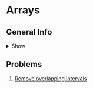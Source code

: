 # Arrays

## General Info
<details>
<summary>Show</summary>

### Initializing Arrays

```java
String[] fruits = new String[] {"Apple", "Grape", "Peach"};
```

```java
String[] fruits = {"Apple", "Grape", "Peach"};
```

```java
int[] array = new int[10];
Arrays.fill(array, 1);
```

```java 
int[] copy = Arrays.copyOf(array, array.size());
```

</details>

## Problems

1. [Remove overlapping intervals](https://github.com/LenarBad/interview-questions/blob/main/arrays/remove-overlapping-intervals.java)
